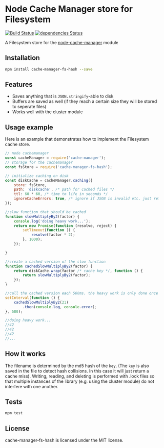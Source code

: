 # Node Cache Manager store for Filesystem

[![Build Status](https://travis-ci.org/rolandstarke/node-cache-manager-fs-hash.svg?branch=master)](https://travis-ci.org/rolandstarke/node-cache-manager-fs-hash)
[![dependencies Status](https://david-dm.org/rolandstarke/node-cache-manager-fs-hash/status.svg)](https://david-dm.org/rolandstarke/node-cache-manager-fs-hash)

A Filesystem store for the [node-cache-manager](https://github.com/BryanDonovan/node-cache-manager) module

## Installation

```sh
npm install cache-manager-fs-hash --save
```

## Features

* Saves anything that is `JSON.stringify`-able to disk
* Buffers are saved as well (if they reach a certain size they will be stored to seperate files)
* Works well with the cluster module

## Usage example

Here is an example that demonstrates how to implement the Filesystem cache store.

```javascript
// node cachemanager
const cacheManager = require('cache-manager');
// storage for the cachemanager
const fsStore = require('cache-manager-fs-hash');

// initialize caching on disk
const diskCache = cacheManager.caching({
    store: fsStore,
    path: 'diskcache', /* path for cached files */
    ttl: 60 * 60, /* time to life in seconds */
    ignoreCacheErrors: true, /* ignore if JSON is invalid etc. just return a cache miss in this case*/
});

//slow function that should be cached
function slowMultiplyBy2(factor) {
    console.log('doing heavy work...');
    return new Promise(function (resolve, reject) {
        setTimeout(function () {
            resolve(factor * 2);
        }, 1000);
    });

}

//create a cached version of the slow function
function cachedSlowMultiplyBy2(factor) {
    return diskCache.wrap(factor /* cache key */, function () {
        return slowMultiplyBy2(factor);
    });
}

//call the cached version each 500ms. the heavy work is only done once
setInterval(function () {
    cachedSlowMultiplyBy2(21)
        .then(console.log, console.error);
}, 500);

//doing heavy work...
//42
//42
//42
//...


```

## How it works

The filename is determined by the md5 hash of the `key`. (The `key` is also saved in the file to detect hash collisions. In this case it will just return a cache miss). Writing, reading, and deleting is performed with .lock files so that multiple instances of the library (e.g. using the cluster module) do not interfere with one another.

## Tests

```sh
npm test
```

## License

cache-manager-fs-hash is licensed under the MIT license.
